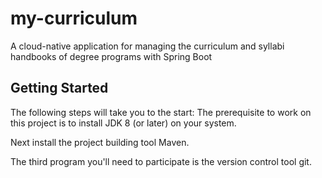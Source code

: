 # my-curriculum
A cloud-native application for managing the curriculum and syllabi handbooks of degree programs with Spring Boot

## Getting Started
The following steps will take you to the start:
The prerequisite to work on this project is to install JDK 8 (or later) on your system.

Next install the project building tool Maven.

The third program you'll need to participate is the version control tool git.

<!-- Grp2: One row about creating a github account and forking the repo

<!-- Grp2: One row about cloning the forked repo -->

<!-- Grp2: One row about adding the remote repo upstream -->

<!-- Grp2: One row about starting the application -->
